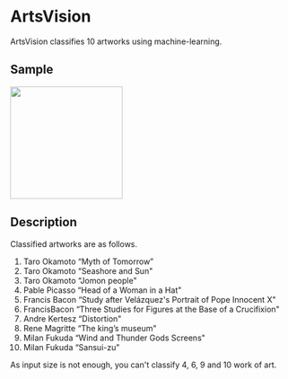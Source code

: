 # ArtsVision

ArtsVision classifies 10 artworks using machine-learning.

## Sample
<!-- ![sample](https://github.com/korosuke565/ArtsVision/blob/master/media/sample.gif) -->

<img src="https://github.com/korosuke565/ArtsVision/blob/master/media/sample.gif" width="200">



## Description

Classified artworks are as follows.

1. Taro Okamoto “Myth of Tomorrow”
1. Taro Okamoto “Seashore and Sun"
1. Taro Okamoto “Jomon people"
1. Pable Picasso “Head of a Woman in a Hat"
1. Francis Bacon “Study after Velázquez's Portrait of Pope Innocent X"
1. FrancisBacon “Three Studies for Figures at the Base of a Crucifixion"
1. Andre Kertesz “Distortion"
1. Rene Magritte “The king’s museum"
1. Milan Fukuda “Wind and Thunder Gods Screens"
1.  Milan Fukuda “Sansui-zu"

As input size is not enough, you can't classify 4, 6, 9 and 10 work of art.
